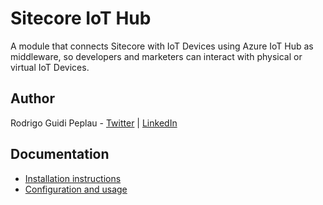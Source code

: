 # Sitecore IoT Hub

A module that connects Sitecore with IoT Devices using Azure IoT Hub as middleware, so developers 
and marketers can interact with physical or virtual IoT Devices.

## Author
Rodrigo Guidi Peplau - [Twitter](https://twitter.com/SitecoreSinger) | [LinkedIn](https://www.linkedin.com/in/rodrigopeplau/)

## Documentation
* [Installation instructions](/documentation/Installation.md)
* [Configuration and usage](/documentation/Configuration.md)